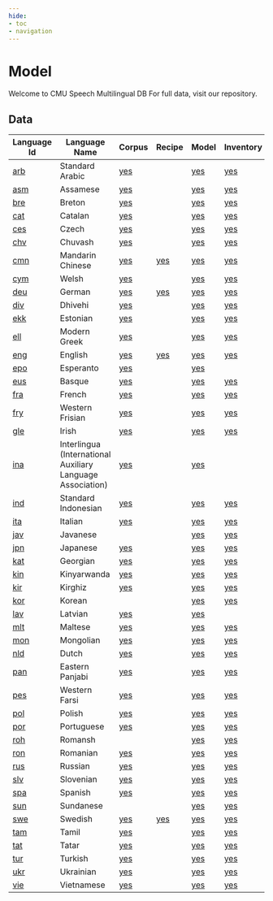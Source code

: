 ```yaml
---
hide:
- toc
- navigation
---
```

# Model
 Welcome to CMU Speech Multilingual DB
For full data, visit our repository.

## Data

| Language Id | Language Name | Corpus | Recipe | Model | Inventory |
|-|-|-|-|-|-|
|[arb](https://github.com/xinjli/cmu_multilingual_speech/tree/main/data/lang/arb)| Standard Arabic                                                            |[yes](./lang/arb/corpus.md)||[yes](./lang/arb/model.md)|[yes](https://github.com/xinjli/cmu_multilingual_speech/tree/main/data/lang/arb/phoible.txt)|
|[asm](https://github.com/xinjli/cmu_multilingual_speech/tree/main/data/lang/asm)| Assamese |[yes](./lang/asm/corpus.md)||[yes](./lang/asm/model.md)|[yes](https://github.com/xinjli/cmu_multilingual_speech/tree/main/data/lang/asm/phoible.txt)|
|[bre](https://github.com/xinjli/cmu_multilingual_speech/tree/main/data/lang/bre)| Breton   |[yes](./lang/bre/corpus.md)||[yes](./lang/bre/model.md)|[yes](https://github.com/xinjli/cmu_multilingual_speech/tree/main/data/lang/bre/phoible.txt)|
|[cat](https://github.com/xinjli/cmu_multilingual_speech/tree/main/data/lang/cat)| Catalan     |[yes](./lang/cat/corpus.md)||[yes](./lang/cat/model.md)|[yes](https://github.com/xinjli/cmu_multilingual_speech/tree/main/data/lang/cat/phoible.txt)|
|[ces](https://github.com/xinjli/cmu_multilingual_speech/tree/main/data/lang/ces)| Czech       |[yes](./lang/ces/corpus.md)||[yes](./lang/ces/model.md)|[yes](https://github.com/xinjli/cmu_multilingual_speech/tree/main/data/lang/ces/phoible.txt)|
|[chv](https://github.com/xinjli/cmu_multilingual_speech/tree/main/data/lang/chv)| Chuvash  |[yes](./lang/chv/corpus.md)||[yes](./lang/chv/model.md)|[yes](https://github.com/xinjli/cmu_multilingual_speech/tree/main/data/lang/chv/phoible.txt)|
|[cmn](https://github.com/xinjli/cmu_multilingual_speech/tree/main/data/lang/cmn)| Mandarin Chinese        |[yes](./lang/cmn/corpus.md)|[yes](./lang/cmn/recipe.md)|[yes](./lang/cmn/model.md)|[yes](https://github.com/xinjli/cmu_multilingual_speech/tree/main/data/lang/cmn/phoible.txt)|
|[cym](https://github.com/xinjli/cmu_multilingual_speech/tree/main/data/lang/cym)| Welsh    |[yes](./lang/cym/corpus.md)||[yes](./lang/cym/model.md)|[yes](https://github.com/xinjli/cmu_multilingual_speech/tree/main/data/lang/cym/phoible.txt)|
|[deu](https://github.com/xinjli/cmu_multilingual_speech/tree/main/data/lang/deu)| German                                          |[yes](./lang/deu/corpus.md)|[yes](./lang/deu/recipe.md)|[yes](./lang/deu/model.md)|[yes](https://github.com/xinjli/cmu_multilingual_speech/tree/main/data/lang/deu/phoible.txt)|
|[div](https://github.com/xinjli/cmu_multilingual_speech/tree/main/data/lang/div)| Dhivehi  |[yes](./lang/div/corpus.md)||[yes](./lang/div/model.md)|[yes](https://github.com/xinjli/cmu_multilingual_speech/tree/main/data/lang/div/phoible.txt)|
|[ekk](https://github.com/xinjli/cmu_multilingual_speech/tree/main/data/lang/ekk)| Estonian |[yes](./lang/ekk/corpus.md)||[yes](./lang/ekk/model.md)|[yes](https://github.com/xinjli/cmu_multilingual_speech/tree/main/data/lang/ekk/phoible.txt)|
|[ell](https://github.com/xinjli/cmu_multilingual_speech/tree/main/data/lang/ell)| Modern Greek                  |[yes](./lang/ell/corpus.md)||[yes](./lang/ell/model.md)|[yes](https://github.com/xinjli/cmu_multilingual_speech/tree/main/data/lang/ell/phoible.txt)|
|[eng](https://github.com/xinjli/cmu_multilingual_speech/tree/main/data/lang/eng)| English                                                                                               |[yes](./lang/eng/corpus.md)|[yes](./lang/eng/recipe.md)|[yes](./lang/eng/model.md)|[yes](https://github.com/xinjli/cmu_multilingual_speech/tree/main/data/lang/eng/phoible.txt)|
|[epo](https://github.com/xinjli/cmu_multilingual_speech/tree/main/data/lang/epo)| Esperanto |[yes](./lang/epo/corpus.md)||[yes](./lang/epo/model.md)||
|[eus](https://github.com/xinjli/cmu_multilingual_speech/tree/main/data/lang/eus)| Basque   |[yes](./lang/eus/corpus.md)||[yes](./lang/eus/model.md)|[yes](https://github.com/xinjli/cmu_multilingual_speech/tree/main/data/lang/eus/phoible.txt)|
|[fra](https://github.com/xinjli/cmu_multilingual_speech/tree/main/data/lang/fra)| French                              |[yes](./lang/fra/corpus.md)||[yes](./lang/fra/model.md)|[yes](https://github.com/xinjli/cmu_multilingual_speech/tree/main/data/lang/fra/phoible.txt)|
|[fry](https://github.com/xinjli/cmu_multilingual_speech/tree/main/data/lang/fry)| Western Frisian |[yes](./lang/fry/corpus.md)||[yes](./lang/fry/model.md)|[yes](https://github.com/xinjli/cmu_multilingual_speech/tree/main/data/lang/fry/phoible.txt)|
|[gle](https://github.com/xinjli/cmu_multilingual_speech/tree/main/data/lang/gle)| Irish    |[yes](./lang/gle/corpus.md)||[yes](./lang/gle/model.md)|[yes](https://github.com/xinjli/cmu_multilingual_speech/tree/main/data/lang/gle/phoible.txt)|
|[ina](https://github.com/xinjli/cmu_multilingual_speech/tree/main/data/lang/ina)| Interlingua (International Auxiliary Language Association) |[yes](./lang/ina/corpus.md)||[yes](./lang/ina/model.md)||
|[ind](https://github.com/xinjli/cmu_multilingual_speech/tree/main/data/lang/ind)| Standard Indonesian |[yes](./lang/ind/corpus.md)||[yes](./lang/ind/model.md)|[yes](https://github.com/xinjli/cmu_multilingual_speech/tree/main/data/lang/ind/phoible.txt)|
|[ita](https://github.com/xinjli/cmu_multilingual_speech/tree/main/data/lang/ita)| Italian                 |[yes](./lang/ita/corpus.md)||[yes](./lang/ita/model.md)|[yes](https://github.com/xinjli/cmu_multilingual_speech/tree/main/data/lang/ita/phoible.txt)|
|[jav](https://github.com/xinjli/cmu_multilingual_speech/tree/main/data/lang/jav)| Javanese |||[yes](./lang/jav/model.md)|[yes](https://github.com/xinjli/cmu_multilingual_speech/tree/main/data/lang/jav/phoible.txt)|
|[jpn](https://github.com/xinjli/cmu_multilingual_speech/tree/main/data/lang/jpn)| Japanese |[yes](./lang/jpn/corpus.md)||[yes](./lang/jpn/model.md)|[yes](https://github.com/xinjli/cmu_multilingual_speech/tree/main/data/lang/jpn/phoible.txt)|
|[kat](https://github.com/xinjli/cmu_multilingual_speech/tree/main/data/lang/kat)| Georgian          |[yes](./lang/kat/corpus.md)||[yes](./lang/kat/model.md)|[yes](https://github.com/xinjli/cmu_multilingual_speech/tree/main/data/lang/kat/phoible.txt)|
|[kin](https://github.com/xinjli/cmu_multilingual_speech/tree/main/data/lang/kin)| Kinyarwanda    |[yes](./lang/kin/corpus.md)||[yes](./lang/kin/model.md)|[yes](https://github.com/xinjli/cmu_multilingual_speech/tree/main/data/lang/kin/phoible.txt)|
|[kir](https://github.com/xinjli/cmu_multilingual_speech/tree/main/data/lang/kir)| Kirghiz           |[yes](./lang/kir/corpus.md)||[yes](./lang/kir/model.md)|[yes](https://github.com/xinjli/cmu_multilingual_speech/tree/main/data/lang/kir/phoible.txt)|
|[kor](https://github.com/xinjli/cmu_multilingual_speech/tree/main/data/lang/kor)| Korean      |||[yes](./lang/kor/model.md)|[yes](https://github.com/xinjli/cmu_multilingual_speech/tree/main/data/lang/kor/phoible.txt)|
|[lav](https://github.com/xinjli/cmu_multilingual_speech/tree/main/data/lang/lav)| Latvian        |[yes](./lang/lav/corpus.md)||[yes](./lang/lav/model.md)||
|[mlt](https://github.com/xinjli/cmu_multilingual_speech/tree/main/data/lang/mlt)| Maltese  |[yes](./lang/mlt/corpus.md)||[yes](./lang/mlt/model.md)|[yes](https://github.com/xinjli/cmu_multilingual_speech/tree/main/data/lang/mlt/phoible.txt)|
|[mon](https://github.com/xinjli/cmu_multilingual_speech/tree/main/data/lang/mon)| Mongolian |[yes](./lang/mon/corpus.md)||[yes](./lang/mon/model.md)|[yes](https://github.com/xinjli/cmu_multilingual_speech/tree/main/data/lang/mon/phoible.txt)|
|[nld](https://github.com/xinjli/cmu_multilingual_speech/tree/main/data/lang/nld)| Dutch                            |[yes](./lang/nld/corpus.md)||[yes](./lang/nld/model.md)|[yes](https://github.com/xinjli/cmu_multilingual_speech/tree/main/data/lang/nld/phoible.txt)|
|[pan](https://github.com/xinjli/cmu_multilingual_speech/tree/main/data/lang/pan)| Eastern Panjabi |[yes](./lang/pan/corpus.md)||[yes](./lang/pan/model.md)|[yes](https://github.com/xinjli/cmu_multilingual_speech/tree/main/data/lang/pan/phoible.txt)|
|[pes](https://github.com/xinjli/cmu_multilingual_speech/tree/main/data/lang/pes)| Western Farsi     |[yes](./lang/pes/corpus.md)||[yes](./lang/pes/model.md)|[yes](https://github.com/xinjli/cmu_multilingual_speech/tree/main/data/lang/pes/phoible.txt)|
|[pol](https://github.com/xinjli/cmu_multilingual_speech/tree/main/data/lang/pol)| Polish                  |[yes](./lang/pol/corpus.md)||[yes](./lang/pol/model.md)|[yes](https://github.com/xinjli/cmu_multilingual_speech/tree/main/data/lang/pol/phoible.txt)|
|[por](https://github.com/xinjli/cmu_multilingual_speech/tree/main/data/lang/por)| Portuguese                                   |[yes](./lang/por/corpus.md)||[yes](./lang/por/model.md)|[yes](https://github.com/xinjli/cmu_multilingual_speech/tree/main/data/lang/por/phoible.txt)|
|[roh](https://github.com/xinjli/cmu_multilingual_speech/tree/main/data/lang/roh)| Romansh  |||[yes](./lang/roh/model.md)|[yes](https://github.com/xinjli/cmu_multilingual_speech/tree/main/data/lang/roh/phoible.txt)|
|[ron](https://github.com/xinjli/cmu_multilingual_speech/tree/main/data/lang/ron)| Romanian          |[yes](./lang/ron/corpus.md)||[yes](./lang/ron/model.md)|[yes](https://github.com/xinjli/cmu_multilingual_speech/tree/main/data/lang/ron/phoible.txt)|
|[rus](https://github.com/xinjli/cmu_multilingual_speech/tree/main/data/lang/rus)| Russian                                                     |[yes](./lang/rus/corpus.md)||[yes](./lang/rus/model.md)|[yes](https://github.com/xinjli/cmu_multilingual_speech/tree/main/data/lang/rus/phoible.txt)|
|[slv](https://github.com/xinjli/cmu_multilingual_speech/tree/main/data/lang/slv)| Slovenian      |[yes](./lang/slv/corpus.md)||[yes](./lang/slv/model.md)|[yes](https://github.com/xinjli/cmu_multilingual_speech/tree/main/data/lang/slv/phoible.txt)|
|[spa](https://github.com/xinjli/cmu_multilingual_speech/tree/main/data/lang/spa)| Spanish                                                                                   |[yes](./lang/spa/corpus.md)||[yes](./lang/spa/model.md)|[yes](https://github.com/xinjli/cmu_multilingual_speech/tree/main/data/lang/spa/phoible.txt)|
|[sun](https://github.com/xinjli/cmu_multilingual_speech/tree/main/data/lang/sun)| Sundanese |||[yes](./lang/sun/model.md)|[yes](https://github.com/xinjli/cmu_multilingual_speech/tree/main/data/lang/sun/phoible.txt)|
|[swe](https://github.com/xinjli/cmu_multilingual_speech/tree/main/data/lang/swe)| Swedish        |[yes](./lang/swe/corpus.md)|[yes](./lang/swe/recipe.md)|[yes](./lang/swe/model.md)|[yes](https://github.com/xinjli/cmu_multilingual_speech/tree/main/data/lang/swe/phoible.txt)|
|[tam](https://github.com/xinjli/cmu_multilingual_speech/tree/main/data/lang/tam)| Tamil     |[yes](./lang/tam/corpus.md)||[yes](./lang/tam/model.md)|[yes](https://github.com/xinjli/cmu_multilingual_speech/tree/main/data/lang/tam/phoible.txt)|
|[tat](https://github.com/xinjli/cmu_multilingual_speech/tree/main/data/lang/tat)| Tatar                            |[yes](./lang/tat/corpus.md)||[yes](./lang/tat/model.md)|[yes](https://github.com/xinjli/cmu_multilingual_speech/tree/main/data/lang/tat/phoible.txt)|
|[tur](https://github.com/xinjli/cmu_multilingual_speech/tree/main/data/lang/tur)| Turkish                             |[yes](./lang/tur/corpus.md)||[yes](./lang/tur/model.md)|[yes](https://github.com/xinjli/cmu_multilingual_speech/tree/main/data/lang/tur/phoible.txt)|
|[ukr](https://github.com/xinjli/cmu_multilingual_speech/tree/main/data/lang/ukr)| Ukrainian               |[yes](./lang/ukr/corpus.md)||[yes](./lang/ukr/model.md)|[yes](https://github.com/xinjli/cmu_multilingual_speech/tree/main/data/lang/ukr/phoible.txt)|
|[vie](https://github.com/xinjli/cmu_multilingual_speech/tree/main/data/lang/vie)| Vietnamese |[yes](./lang/vie/corpus.md)||[yes](./lang/vie/model.md)|[yes](https://github.com/xinjli/cmu_multilingual_speech/tree/main/data/lang/vie/phoible.txt)|
